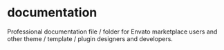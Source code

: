 # documentation
Professional documentation file / folder for Envato marketplace users and other theme / template / plugin designers and developers.
